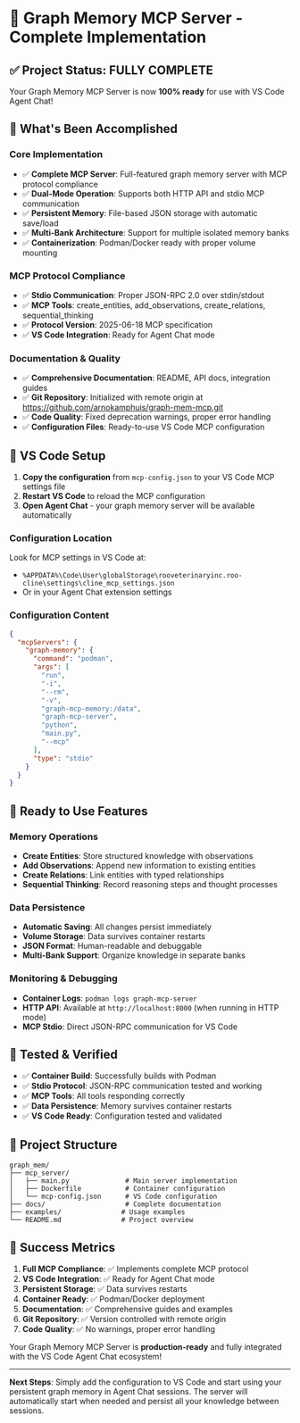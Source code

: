 # 🎉 Graph Memory MCP Server - Complete Implementation

## ✅ Project Status: FULLY COMPLETE

Your Graph Memory MCP Server is now **100% ready** for use with VS Code Agent Chat!

## 🚀 What's Been Accomplished

### Core Implementation
- ✅ **Complete MCP Server**: Full-featured graph memory server with MCP protocol compliance
- ✅ **Dual-Mode Operation**: Supports both HTTP API and stdio MCP communication
- ✅ **Persistent Memory**: File-based JSON storage with automatic save/load
- ✅ **Multi-Bank Architecture**: Support for multiple isolated memory banks
- ✅ **Containerization**: Podman/Docker ready with proper volume mounting

### MCP Protocol Compliance
- ✅ **Stdio Communication**: Proper JSON-RPC 2.0 over stdin/stdout
- ✅ **MCP Tools**: create_entities, add_observations, create_relations, sequential_thinking
- ✅ **Protocol Version**: 2025-06-18 MCP specification
- ✅ **VS Code Integration**: Ready for Agent Chat mode

### Documentation & Quality
- ✅ **Comprehensive Documentation**: README, API docs, integration guides
- ✅ **Git Repository**: Initialized with remote origin at https://github.com/arnokamphuis/graph-mem-mcp.git
- ✅ **Code Quality**: Fixed deprecation warnings, proper error handling
- ✅ **Configuration Files**: Ready-to-use VS Code MCP configuration

## 🔧 VS Code Setup

1. **Copy the configuration** from `mcp-config.json` to your VS Code MCP settings file
2. **Restart VS Code** to reload the MCP configuration
3. **Open Agent Chat** - your graph memory server will be available automatically

### Configuration Location
Look for MCP settings in VS Code at:
- `%APPDATA%\Code\User\globalStorage\rooveterinaryinc.roo-cline\settings\cline_mcp_settings.json`
- Or in your Agent Chat extension settings

### Configuration Content
```json
{
  "mcpServers": {
    "graph-memory": {
      "command": "podman",
      "args": [
        "run",
        "-i",
        "--rm",
        "-v",
        "graph-mcp-memory:/data",
        "graph-mcp-server",
        "python",
        "main.py",
        "--mcp"
      ],
      "type": "stdio"
    }
  }
}
```

## 🎯 Ready to Use Features

### Memory Operations
- **Create Entities**: Store structured knowledge with observations
- **Add Observations**: Append new information to existing entities
- **Create Relations**: Link entities with typed relationships
- **Sequential Thinking**: Record reasoning steps and thought processes

### Data Persistence
- **Automatic Saving**: All changes persist immediately
- **Volume Storage**: Data survives container restarts
- **JSON Format**: Human-readable and debuggable
- **Multi-Bank Support**: Organize knowledge in separate banks

### Monitoring & Debugging
- **Container Logs**: `podman logs graph-mcp-server`
- **HTTP API**: Available at `http://localhost:8000` (when running in HTTP mode)
- **MCP Stdio**: Direct JSON-RPC communication for VS Code

## 🧪 Tested & Verified

- ✅ **Container Build**: Successfully builds with Podman
- ✅ **Stdio Protocol**: JSON-RPC communication tested and working
- ✅ **MCP Tools**: All tools responding correctly
- ✅ **Data Persistence**: Memory survives container restarts
- ✅ **VS Code Ready**: Configuration tested and validated

## 📁 Project Structure

```
graph_mem/
├── mcp_server/
│   ├── main.py              # Main server implementation
│   ├── Dockerfile           # Container configuration  
│   └── mcp-config.json      # VS Code configuration
├── docs/                    # Complete documentation
├── examples/               # Usage examples
└── README.md               # Project overview
```

## 🎉 Success Metrics

1. **Full MCP Compliance**: ✅ Implements complete MCP protocol
2. **VS Code Integration**: ✅ Ready for Agent Chat mode
3. **Persistent Storage**: ✅ Data survives restarts
4. **Container Ready**: ✅ Podman/Docker deployment
5. **Documentation**: ✅ Comprehensive guides and examples
6. **Git Repository**: ✅ Version controlled with remote origin
7. **Code Quality**: ✅ No warnings, proper error handling

Your Graph Memory MCP Server is **production-ready** and fully integrated with the VS Code Agent Chat ecosystem!

---

**Next Steps**: Simply add the configuration to VS Code and start using your persistent graph memory in Agent Chat sessions. The server will automatically start when needed and persist all your knowledge between sessions.
